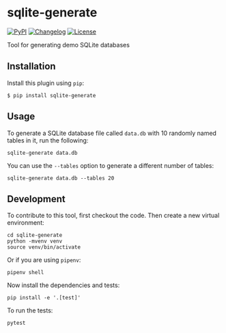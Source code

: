 # sqlite-generate

[![PyPI](https://img.shields.io/pypi/v/sqlite-generate.svg)](https://pypi.org/project/sqlite-generate/)
[![Changelog](https://img.shields.io/github/v/release/simonw/sqlite-generate?label=changelog)](https://github.com/simonw/sqlite-generate/releases)
[![License](https://img.shields.io/badge/license-Apache%202.0-blue.svg)](https://github.com/simonw/sqlite-generate/blob/master/LICENSE)

Tool for generating demo SQLite databases

## Installation

Install this plugin using `pip`:

    $ pip install sqlite-generate

## Usage

To generate a SQLite database file called `data.db` with 10 randomly named tables in it, run the following:

    sqlite-generate data.db

You can use the `--tables` option to generate a different number of tables:

    sqlite-generate data.db --tables 20

## Development

To contribute to this tool, first checkout the code. Then create a new virtual environment:

    cd sqlite-generate
    python -mvenv venv
    source venv/bin/activate

Or if you are using `pipenv`:

    pipenv shell

Now install the dependencies and tests:

    pip install -e '.[test]'

To run the tests:

    pytest
